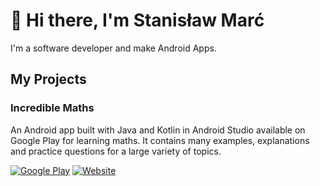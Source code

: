 # 👋 Hi there, I'm Stanisław Marć
I'm a software developer and make Android Apps.

## My Projects
### Incredible Maths
An Android app built with Java and Kotlin in Android Studio available on Google Play for learning maths. It contains many examples, explanations and practice questions for a large variety of topics.

[![Google Play](https://img.shields.io/badge/Google%20Play-414141?style=for-the-badge&logo=google-play&logoColor=white)](https://play.google.com/store/apps/details?id=com.marcsoftware.incrediblemath)
[![Website](https://img.shields.io/badge/Website-414141?style=for-the-badge&logo=google-chrome&logoColor=white)](https://incrediblemaths.com)
